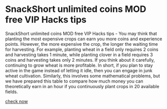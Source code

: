# SnackShort unlimited coins MOD free VIP Hacks tips

SnackShort unlimited coins MOD free VIP Hacks tips - You may think that planting the most expensive crops can earn you more coins and experience points. However, the more expensive the crop, the longer the waiting time for harvesting. For example, planting wheat in a field only requires 2 coins and harvesting takes 1 minute, while planting clover in a field requires 3 coins and harvesting takes only 2 minutes. If you think about it carefully, continuing to grow wheat is more profitable. In short, if you plan to stay active in the game instead of letting it idle, then you can engage in junk wheat cultivation. Similarly, this involves some mathematical problems, but we have prepared this table to compare how much money you can theoretically earn in an hour if you continuously plant crops in 20 available fields.

[check now](https://psp-haxors.com/snackshort)
